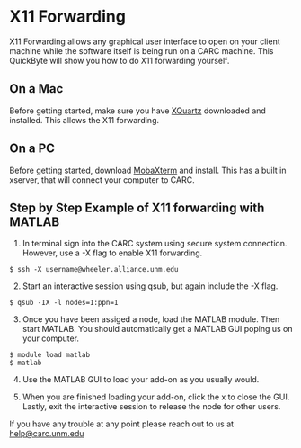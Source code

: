# X11 Forwarding 

X11 Forwarding allows any graphical user interface to open on your client machine while the software itself is being run on a 
CARC machine. This QuickByte will show you how to do X11 forwarding yourself. 


## On a Mac

Before getting started, make sure you have [XQuartz](https://www.xquartz.org) downloaded and installed. This allows the X11 
forwarding. 


## On a PC

Before getting started, download [MobaXterm](https://mobaxterm.mobatek.net) and install. This has a built in xserver, that will connect your computer to CARC. 


## Step by Step Example of X11 forwarding with MATLAB

1. In terminal sign into the CARC system using secure system connection. However, use a -X flag to enable X11 forwarding. 

``` 
$ ssh -X username@wheeler.alliance.unm.edu
```

2. Start an interactive session using qsub, but again include the -X flag. 

```
$ qsub -IX -l nodes=1:ppn=1
```

3. Once you have been assiged a node, load the MATLAB module. Then start MATLAB. You should automatically get a MATLAB GUI 
poping us on your computer. 

``` 
$ module load matlab
$ matlab
```

4. Use the MATLAB GUI to load your add-on as you usually would. 

5. When you are finished loading your add-on, click the x to close the GUI. Lastly, exit the interactive session to release the 
node for other users. 


If you have any trouble at any point please reach out to us at help@carc.unm.edu 

